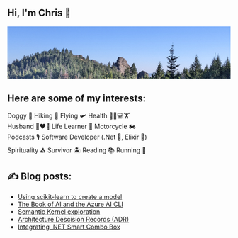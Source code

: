 ## Hi, I'm Chris :wave:

[![Wilderness scene](https://raw.githubusercontent.com/ciwchris/ciwchris/main/GitHubBanner.jpg)](https://christopherlopes.com)

## Here are some of my interests:

Doggy 🐶 Hiking 🥾 Flying 🛩️ Health 🥕👨💻🏋️  
Husband 👩❤️👨 Life Learner 📝 Motorcycle 🏍️  
Podcasts 🎙️ Software Developer (.Net 💼, Elixir 💜)  
Spirituality ⛪ Survivor 🏝️ Reading 📚 Running 🏃

## :writing_hand: Blog posts:

<!-- BLOG-POST-LIST:START -->
- [Using scikit-learn to create a model](https://blog.christopherlopes.com/posts/2024-11-16-using-scikit-learn-to-create-a-model/)
- [The Book of AI and the Azure AI CLI](https://blog.christopherlopes.com/posts/2024-11-09-azure-ai-cli/)
- [Semantic Kernel exploration](https://blog.christopherlopes.com/posts/2024-05-16-semantic-kernel-exploration/)
- [Architecture Descision Records &lpar;ADR&rpar;](https://blog.christopherlopes.com/posts/2024-04-08-architecture-decision-records/)
- [Integrating .NET Smart Combo Box](https://blog.christopherlopes.com/posts/2024-03-29-blazor-smart-component/)
<!-- BLOG-POST-LIST:END -->

<!--
**ciwchris/ciwchris** is a ✨ _special_ ✨ repository because its `README.md` (this file) appears on your GitHub profile.

Here are some ideas to get you started:

- 🔭 I’m currently working on ...
- 🌱 I’m currently learning ...
- 👯 I’m looking to collaborate on ...
- 🤔 I’m looking for help with ...
- 💬 Ask me about ...
- 📫 How to reach me: ...
- 😄 Pronouns: ...
- ⚡ Fun fact: ...
-->
